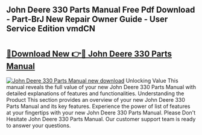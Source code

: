 ## John Deere 330 Parts Manual Free Pdf Download - Part-BrJ New Repair Owner Guide - User Service Edition vmdCN

# <h2><a href="http://bc92292.oget.top/?id=John+Deere+330+Parts+Manual">🔗Download New 👉🔴 John Deere 330 Parts Manual</a></h2>

[![John Deere 330 Parts Manual new download](https://i.imgur.com/5g1atiW.png)](http://bc92292.oget.top/?id=John+Deere+330+Parts+Manual)
Unlocking Value This manual reveals the full value of your new John Deere 330 Parts Manual with detailed explanations of features and functionalities. Understanding the Product This section provides an overview of your new John Deere 330 Parts Manual and its key features. Experience the power of list of features at your fingertips with your new John Deere 330 Parts Manual. Please Don't Hesitate John Deere 330 Parts Manual. Our customer support team is ready to answer your questions.
